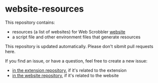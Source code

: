 # website-resources

This repository contains:
- resources (a list of websites) for Web Scrobbler [website][website]
- a script file and other environment files that generate resources

This repository is updated automatically. Please don't sibmit pull requests here.

If you find an issue, or have a question, feel free to create a new issue:
- [in the extension repository][extension-issues], if it's related to the extension
- [in the website repository][website-issues], if it's related to the website

[website]: https://web-scrobbler.github.io/
[website-issues]: https://github.com/web-scrobbler/web-scrobbler.github.io/issues
[extension-issues]: https://github.com/web-scrobbler/web-scrobbler/issues
